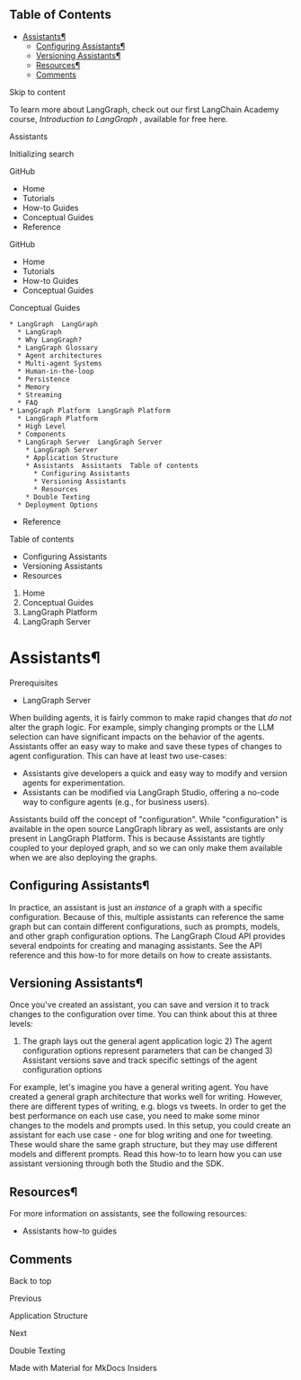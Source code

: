 ## Table of Contents

- [Assistants¶](#assistants)
  - [Configuring Assistants¶](#configuring-assistants)
  - [Versioning Assistants¶](#versioning-assistants)
  - [Resources¶](#resources)
  - [Comments](#comments)

Skip to content

To learn more about LangGraph, check out our first LangChain Academy course,
_Introduction to LangGraph_ , available for free here.

Assistants

Initializing search

GitHub

  * Home 
  * Tutorials 
  * How-to Guides 
  * Conceptual Guides 
  * Reference 

GitHub

  * Home 
  * Tutorials 
  * How-to Guides 
  * Conceptual Guides 

Conceptual Guides

    * LangGraph  LangGraph 
      * LangGraph 
      * Why LangGraph? 
      * LangGraph Glossary 
      * Agent architectures 
      * Multi-agent Systems 
      * Human-in-the-loop 
      * Persistence 
      * Memory 
      * Streaming 
      * FAQ 
    * LangGraph Platform  LangGraph Platform 
      * LangGraph Platform 
      * High Level 
      * Components 
      * LangGraph Server  LangGraph Server 
        * LangGraph Server 
        * Application Structure 
        * Assistants  Assistants  Table of contents 
          * Configuring Assistants 
          * Versioning Assistants 
          * Resources 
        * Double Texting 
      * Deployment Options 
  * Reference 

Table of contents

  * Configuring Assistants 
  * Versioning Assistants 
  * Resources 

  1. Home 
  2. Conceptual Guides 
  3. LangGraph Platform 
  4. LangGraph Server 

# Assistants¶

Prerequisites

  * LangGraph Server

When building agents, it is fairly common to make rapid changes that _do not_
alter the graph logic. For example, simply changing prompts or the LLM
selection can have significant impacts on the behavior of the agents.
Assistants offer an easy way to make and save these types of changes to agent
configuration. This can have at least two use-cases:

  * Assistants give developers a quick and easy way to modify and version agents for experimentation.
  * Assistants can be modified via LangGraph Studio, offering a no-code way to configure agents (e.g., for business users). 

Assistants build off the concept of "configuration". While "configuration" is
available in the open source LangGraph library as well, assistants are only
present in LangGraph Platform. This is because Assistants are tightly coupled
to your deployed graph, and so we can only make them available when we are
also deploying the graphs.

## Configuring Assistants¶

In practice, an assistant is just an _instance_ of a graph with a specific
configuration. Because of this, multiple assistants can reference the same
graph but can contain different configurations, such as prompts, models, and
other graph configuration options. The LangGraph Cloud API provides several
endpoints for creating and managing assistants. See the API reference and this
how-to for more details on how to create assistants.

## Versioning Assistants¶

Once you've created an assistant, you can save and version it to track changes
to the configuration over time. You can think about this at three levels:

1) The graph lays out the general agent application logic 2) The agent
configuration options represent parameters that can be changed 3) Assistant
versions save and track specific settings of the agent configuration options

For example, let's imagine you have a general writing agent. You have created
a general graph architecture that works well for writing. However, there are
different types of writing, e.g. blogs vs tweets. In order to get the best
performance on each use case, you need to make some minor changes to the
models and prompts used. In this setup, you could create an assistant for each
use case - one for blog writing and one for tweeting. These would share the
same graph structure, but they may use different models and different prompts.
Read this how-to to learn how you can use assistant versioning through both
the Studio and the SDK.

## Resources¶

For more information on assistants, see the following resources:

  * Assistants how-to guides

## Comments

Back to top

Previous

Application Structure

Next

Double Texting

Made with  Material for MkDocs Insiders